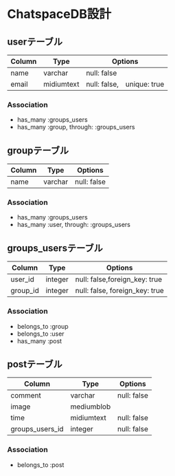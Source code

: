 # ChatspaceDB設計
## userテーブル
|Column|Type|Options|
|------|----|-------|
|name|varchar|null: false|
|email|midiumtext|null: false,　unique: true|
### Association
- has_many :groups_users
- has_many :group, through: :groups_users

## groupテーブル
|Column|Type|Options|
|------|----|-------|
|name|varchar|null: false|
### Association
- has_many :groups_users
- has_many :user, through: :groups_users

## groups_usersテーブル
|Column|Type|Options|
|------|----|-------|
|user_id|integer|null: false,foreign_key: true|
|group_id|integer|null: false, foreign_key: true|
### Association
- belongs_to :group
- belongs_to :user
- has_many :post

## postテーブル
|Column|Type|Options|
|------|----|-------|
|comment|varchar|null: false|
|image|mediumblob||
|time|midiumtext|null: false|
|groups_users_id|integer|null: false|
### Association
- belongs_to :post


